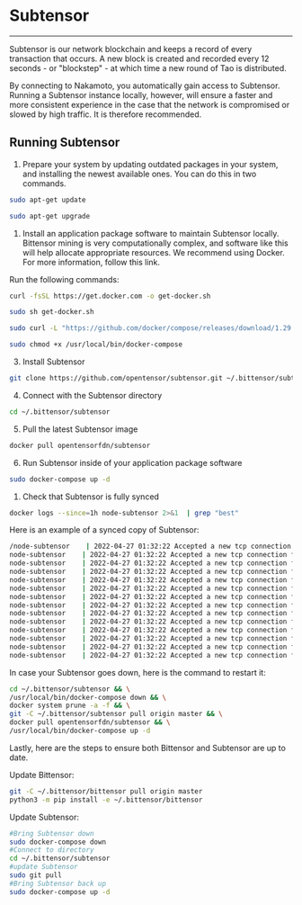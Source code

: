 # Subtensor
--- 
Subtensor is our network blockchain and keeps a record of every transaction that occurs. A new block is created and recorded every 12 seconds - or "blockstep" - at which time a new round of Tao is distributed. 


By connecting to Nakamoto, you automatically gain access to Subtensor. Running a Subtensor instance locally, however, will ensure a faster and more consistent experience in the case that the network is compromised or slowed by high traffic. It is therefore recommended. 



## Running Subtensor 


1. Prepare your system by updating outdated packages in your system, and installing the newest available ones. You can do this in two commands. 


```bash
sudo apt-get update
```

```bash
sudo apt-get upgrade
```


1. Install an application package software to maintain Subtensor locally. Bittensor mining is very computationally complex, and software like this will help allocate appropriate resources. We recommend using Docker. For more information, follow this link.


Run the following commands:


```bash
curl -fsSL https://get.docker.com -o get-docker.sh
```

```bash
sudo sh get-docker.sh
```

```bash
sudo curl -L "https://github.com/docker/compose/releases/download/1.29.2/docker-compose-$(uname -s)-$(uname -m)" -o /usr/local/bin/docker-compose
```

```bash
sudo chmod +x /usr/local/bin/docker-compose
```


3. Install Subtensor


```bash
git clone https://github.com/opentensor/subtensor.git ~/.bittensor/subtensor
```


4. Connect with the Subtensor directory 


 ```bash
cd ~/.bittensor/subtensor
```


5. Pull the latest Subtensor image 


```bash
docker pull opentensorfdn/subtensor
```


6. Run Subtensor inside of your application package software 


```bash
sudo docker-compose up -d
```


1. Check that Subtensor is fully synced


```bash
docker logs --since=1h node-subtensor 2>&1  | grep "best"
```


Here is an example of a synced copy of Subtensor:


```bash
/node-subtensor    | 2022-04-27 01:32:22 Accepted a new tcp connection from 172.22.0.1:50564.    
node-subtensor    | 2022-04-27 01:32:22 Accepted a new tcp connection from 172.22.0.1:50568.    
node-subtensor    | 2022-04-27 01:32:22 Accepted a new tcp connection from 172.22.0.1:50572.    
node-subtensor    | 2022-04-27 01:32:22 Accepted a new tcp connection from 172.22.0.1:50576.    
node-subtensor    | 2022-04-27 01:32:22 Accepted a new tcp connection from 172.22.0.1:50580.    
node-subtensor    | 2022-04-27 01:32:22 Accepted a new tcp connection from 172.22.0.1:50584.    
node-subtensor    | 2022-04-27 01:32:22 Accepted a new tcp connection from 172.22.0.1:50588.    
node-subtensor    | 2022-04-27 01:32:22 Accepted a new tcp connection from 172.22.0.1:50592.    
node-subtensor    | 2022-04-27 01:32:22 Accepted a new tcp connection from 172.22.0.1:50596.    
node-subtensor    | 2022-04-27 01:32:22 Accepted a new tcp connection from 172.22.0.1:50600.    
node-subtensor    | 2022-04-27 01:32:22 Accepted a new tcp connection from 172.22.0.1:50604.    
node-subtensor    | 2022-04-27 01:32:22 Accepted a new tcp connection from 172.22.0.1:50608.    
node-subtensor    | 2022-04-27 01:32:22 Accepted a new tcp connection from 172.22.0.1:50612.    
node-subtensor    | 2022-04-27 01:32:22 Accepted a new tcp connection from 172.22.0.1:50616. 
```


In case your Subtensor goes down, here is the command to restart it: 


```bash
cd ~/.bittensor/subtensor && \
/usr/local/bin/docker-compose down && \
docker system prune -a -f && \
git -C ~/.bittensor/subtensor pull origin master && \
docker pull opentensorfdn/subtensor && \
/usr/local/bin/docker-compose up -d 
```


Lastly, here are the steps to ensure both Bittensor and Subtensor are up to date. 


Update Bittensor: 


```bash
git -C ~/.bittensor/bittensor pull origin master
python3 -m pip install -e ~/.bittensor/bittensor
```


Update Subtensor: 


```bash
#Bring Subtensor down
sudo docker-compose down
#Connect to directory
cd ~/.bittensor/subtensor
#update Subtensor
sudo git pull
#Bring Subtensor back up 
sudo docker-compose up -d
```
